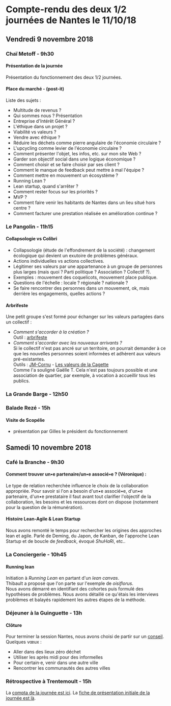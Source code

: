 # Compte-rendu des deux 1/2 journées de Nantes le 11/10/18

## Vendredi 9 novembre 2018

### Chaï Metoff - 9h30
#### Présentation de la journée
Présentation du fonctionnement des deux 1/2 journées.

#### Place du marché - (post-it)
Liste des sujets :  
- Multitude de revenus ?
- Qui sommes nous ? Présentation
- Entreprise d'Intérêt Général ?
- L'éthique dans un projet ?
- Viabilité vs valeurs ?
- Vendre avec éthique ?
- Réduire les déchets comme pierre angulaire de l'économie circulaire ?
- L'upcycling comme levier de l'économie circulaire ?
- Comment présenter l'objet, les infos, etc. sur mon site Web ?
- Garder son objectif social dans une logique économique ?
- Comment choisir et se faire choisir par ses client ?
- Comment le manque de feedback peut mettre à mal l'équipe ?
- Comment mettre en mouvement un écosystème ?
- Running Lean ?
- Lean startup, quand s'arrêter ?
- Comment rester focus sur les priorités ?
- MVP ?
- Comment faire venir les habitants de Nantes dans un lieu situé hors centre ?
- Comment facturer une prestation réalisée en amélioration continue ?

### Le Pangolin - 11h15
####  Collapsologie vs Colibri
- Collapsologie (étude de l'effondrement de la société) : changement écologique qui devient un exutoire de problèmes généraux.
- Actions individuelles vs actions collectives.
- Légitimer ses valeurs par une appartenance à un groupe de personnes plus larges (mais quoi ? Parti politique ? Association ? Collectif ?).
- Exemples : mouvement des coquelicots, mouvement place publique.
- Questions de l'échelle : locale ? régionale ? nationale ?
- Se faire rencontrer des personnes dans un mouvement, ok, mais derrière les engagements, quelles actions ?

####  Arbrifeste  
Une petit groupe s'est formé pour échanger sur les valeurs partagées dans un collectif :  
- *Comment s'accorder à la création ?*   
Outil : [arbrifeste](https://github.com/lilianricaud/travail-en-reseau/blob/master/arbrifeste.md)
- *Comment s'accorder avec les nouveaux arrivants ?*  
Si le collectif n'est pas ancré sur un territoire, on pourrait demander à ce que les nouvelles personnes soient informées et adhèrent aux valeurs pré-existantes.  
Outils : [JM-Cornu](https://www.youtube.com/user/jmichelcornu) - [Les valeurs de la Cagette](https://lacagette-coop.fr/page/nos-valeurs)  
Comme l'a souligné Gaëlle T. Cela n'est pas toujours possible et une association de quartier, par exemple, à vocation à accueillir tous les publics. 

### La Grande Barge - 12h50

### Balade Rezé - 15h
#### Visite de Scopélie
- présentation par Gilles le président du fonctionnement 

## Samedi 10 novembre 2018

### Café la Branche - 9h30
#### Comment trouver un•e partenaire/un•e associé•e ? (Véronique) :
Le type de relation recherchée influence le choix de la collaboration appropriée. Pour savoir si l'on a besoin d'un•e associé•e, d'un•e partenaire, d'un•e prestataire il faut avant tout clarifier l'objectif de la collaboration, les besoins et les ressources dont on dispose (notamment pour la question de la rémunération).
#### Histoire Lean-Agile & Lean Startup
Nous avons remonté le temps pour rechercher les origines des approches lean et agile. Parlé de Deming, du Japon, de Kanban, de l'approche Lean Startup et de boucle de *feedback*, évoqué *ShuHaRi*, etc..

### La Conciergerie - 10h45
#### Running lean
Initiation à *Running Lean* en partant d'un *lean canvas*.  
Thibault a proposé que l'on parte sur l'exemple de *oisiflorus*.  
Nous avons démarré en identifiant des cohortes puis formulé des hypothèses de problèmes. Nous avons détaillé ce qu'étais les interviews problèmes et balayés rapidement les autres étapes de la méthode.

### Déjeuner à la Guinguette - 13h
#### Clôture
Pour terminer la session Nantes, nous avons choisi de partir sur un [conseil](https://ut7.fr/blog/2015/11/18/animer-vos-retrospectives-avec-le-conseil.html).  
Quelques vœux :  
- Aller dans des lieux zéro déchet
- Utiliser les après midi pour des informelles
- Pour certain·e, venir dans une autre ville
- Rencontrer les communautés des autres villes

### Rétrospective à Trentemoult - 15h
La [compta de la journée est ici](compta-et-lieux.html).
La [fiche de présentation initiale de la journée est là](presentation.html).
